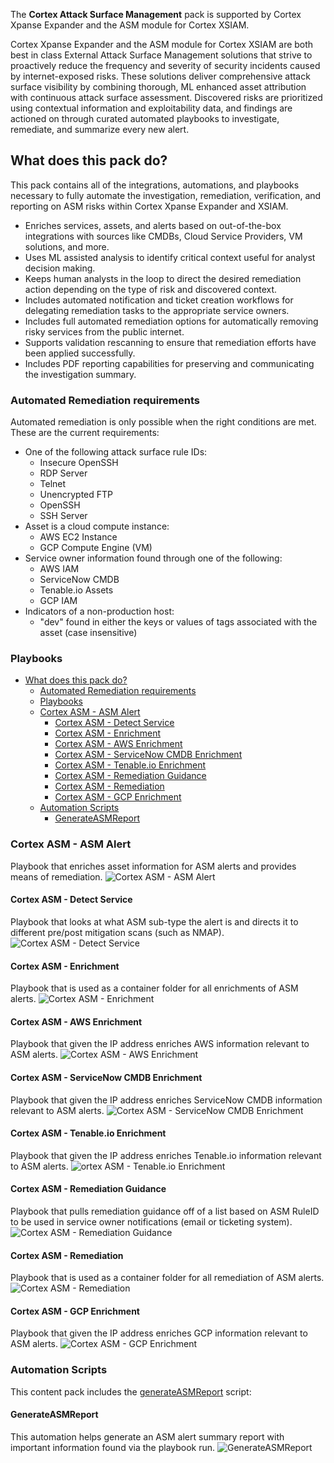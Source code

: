 The **Cortex Attack Surface Management** pack is supported by Cortex Xpanse Expander and the ASM module for Cortex XSIAM.

Cortex Xpanse Expander and the ASM module for Cortex XSIAM are both best in class External Attack Surface Management solutions that strive to proactively reduce the frequency and severity of security incidents caused by internet-exposed risks. These solutions deliver comprehensive attack surface visibility by combining thorough, ML enhanced asset attribution with continuous attack surface assessment. Discovered risks are prioritized using contextual information and exploitability data, and findings are actioned on through curated automated playbooks to investigate, remediate, and summarize every new alert.

## What does this pack do?
This pack contains all of the integrations, automations, and playbooks necessary to fully automate the investigation, remediation, verification, and reporting on ASM risks within Cortex Xpanse Expander and XSIAM.

- Enriches services, assets, and alerts based on out-of-the-box integrations with sources like CMDBs, Cloud Service Providers, VM solutions, and more.
- Uses ML assisted analysis to identify critical context useful for analyst decision making.
- Keeps human analysts in the loop to direct the desired remediation action depending on the type of risk and discovered context.
- Includes automated notification and ticket creation workflows for delegating remediation tasks to the appropriate service owners.
- Includes full automated remediation options for automatically removing risky services from the public internet.
- Supports validation rescanning to ensure that remediation efforts have been applied successfully.
- Includes PDF reporting capabilities for preserving and communicating the investigation summary.

### Automated Remediation requirements
Automated remediation is only possible when the right conditions are met.  These are the current requirements:
- One of the following attack surface rule IDs:
  - Insecure OpenSSH
  - RDP Server
  - Telnet
  - Unencrypted FTP
  - OpenSSH
  - SSH Server
- Asset is a cloud compute instance:
  - AWS EC2 Instance
  - GCP Compute Engine (VM)
- Service owner information found through one of the following:
  - AWS IAM
  - ServiceNow CMDB
  - Tenable.io Assets
  - GCP IAM
- Indicators of a non-production host:
  - "dev" found in either the keys or values of tags associated with the asset (case insensitive)

### Playbooks
- [What does this pack do?](#what-does-this-pack-do)
  - [Automated Remediation requirements](#automated-remediation-requirements)
  - [Playbooks](#playbooks)
  - [Cortex ASM - ASM Alert](#cortex-asm---asm-alert)
    - [Cortex ASM - Detect Service](#cortex-asm---detect-service)
    - [Cortex ASM - Enrichment](#cortex-asm---enrichment)
    - [Cortex ASM - AWS Enrichment](#cortex-asm---aws-enrichment)
    - [Cortex ASM - ServiceNow CMDB Enrichment](#cortex-asm---servicenow-cmdb-enrichment)
    - [Cortex ASM - Tenable.io Enrichment](#cortex-asm---tenableio-enrichment)
    - [Cortex ASM - Remediation Guidance](#cortex-asm---remediation-guidance)
    - [Cortex ASM - Remediation](#cortex-asm---remediation)
    - [Cortex ASM - GCP Enrichment](#cortex-asm---gcp-enrichment)
  - [Automation Scripts](#automation-scripts)
    - [GenerateASMReport](#generateasmreport)


### Cortex ASM - ASM Alert
Playbook that enriches asset information for ASM alerts and provides means of remediation.
![Cortex ASM - ASM Alert](https://raw.githubusercontent.com/demisto/content/d6d88d2066ef1f0868e8e61c5f20a71766f3cae1/Packs/CortexAttackSurfaceManagement/doc_files/Cortex_ASM_-_ASM_Alert.png)

#### Cortex ASM - Detect Service
Playbook that looks at what ASM sub-type the alert is and directs it to different pre/post mitigation scans (such as NMAP).
![Cortex ASM - Detect Service](https://raw.githubusercontent.com/demisto/content/d6d88d2066ef1f0868e8e61c5f20a71766f3cae1/Packs/CortexAttackSurfaceManagement/doc_files/Cortex_ASM_-_Detect_Service.png)

#### Cortex ASM - Enrichment
Playbook that is used as a container folder for all enrichments of ASM alerts.
![Cortex ASM - Enrichment](https://raw.githubusercontent.com/demisto/content/2f4222f6855c448395f0981bf6b5574efdda0f80/Packs/CortexAttackSurfaceManagement/doc_files/Cortex_ASM_-_Enrichment.png)

#### Cortex ASM - AWS Enrichment
Playbook that given the IP address enriches AWS information relevant to ASM alerts.
![Cortex ASM - AWS Enrichment](https://raw.githubusercontent.com/demisto/content/2f4222f6855c448395f0981bf6b5574efdda0f80/Packs/CortexAttackSurfaceManagement/doc_files/Cortex_ASM_-_AWS_Enrichment.png)

#### Cortex ASM - ServiceNow CMDB Enrichment
Playbook that given the IP address enriches ServiceNow CMDB information relevant to ASM alerts.
![Cortex ASM - ServiceNow CMDB Enrichment](https://raw.githubusercontent.com/demisto/content/2f4222f6855c448395f0981bf6b5574efdda0f80/Packs/CortexAttackSurfaceManagement/doc_files/Cortex_ASM_-_ServiceNow_CMDB_Enrichment.png)

#### Cortex ASM - Tenable.io Enrichment
Playbook that given the IP address enriches Tenable.io information relevant to ASM alerts.
![ortex ASM - Tenable.io Enrichment](https://raw.githubusercontent.com/demisto/content/2f4222f6855c448395f0981bf6b5574efdda0f80/Packs/CortexAttackSurfaceManagement/doc_files/Cortex_ASM_-_Tenable.io_Enrichment.png)

#### Cortex ASM - Remediation Guidance
Playbook that pulls remediation guidance off of a list based on ASM RuleID to be used in service owner notifications (email or ticketing system).
![Cortex ASM - Remediation Guidance](https://raw.githubusercontent.com/demisto/content/d474d924dd0e7ef7067b15764623804a24c8e1c8/Packs/CortexAttackSurfaceManagement/doc_files/Cortex_ASM_-_Remediation_Guidance.png)

#### Cortex ASM - Remediation
Playbook that is used as a container folder for all remediation of ASM alerts.
![Cortex ASM - Remediation]()

#### Cortex ASM - GCP Enrichment
Playbook that given the IP address enriches GCP information relevant to ASM alerts.
![Cortex ASM - GCP Enrichment]()

### Automation Scripts
This content pack includes the [generateASMReport](#generateasmreport) script: 


#### GenerateASMReport
This automation helps generate an ASM alert summary report with important information found via the playbook run.
![GenerateASMReport](https://raw.githubusercontent.com/demisto/content/d6d88d2066ef1f0868e8e61c5f20a71766f3cae1/Packs/CortexAttackSurfaceManagement/doc_files/GenerateASMReport.png)
